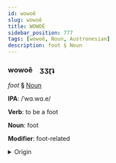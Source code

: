 ```yaml
---
id: wowoê
slug: wowoê
title: WOWOÊ
sidebar_position: 777
tags: [wowoê, Noun, Austronesian]
description: foot § Noun
---
```


### wowoê&emsp;<span kind="abugida">ʒʒɽʇ</span>

*foot* **§** [Noun](../../tags/Noun)

**IPA**: /ˈwɑ.wɑ.e/

**Verb**: to be a foot

**Noun**: foot

**Modifier**: foot-related

<details>
    <summary>Origin</summary>
    Hawaiian wāwae /wā.wae/<br/>
    <em>Austronesian Language Family</em>
</details>